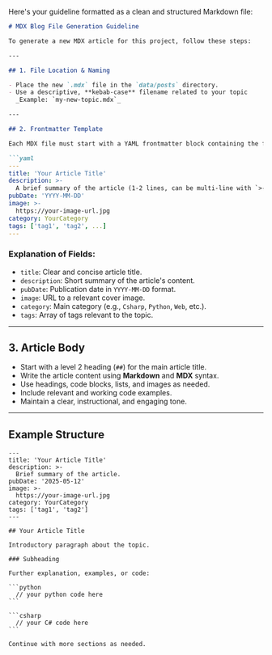 Here's your guideline formatted as a clean and structured Markdown file:

````md
# MDX Blog File Generation Guideline

To generate a new MDX article for this project, follow these steps:

---

## 1. File Location & Naming

- Place the new `.mdx` file in the `data/posts` directory.
- Use a descriptive, **kebab-case** filename related to your topic  
  _Example: `my-new-topic.mdx`_

---

## 2. Frontmatter Template

Each MDX file must start with a YAML frontmatter block containing the following fields:

```yaml
---
title: 'Your Article Title'
description: >-
  A brief summary of the article (1-2 lines, can be multi-line with `>-`).
pubDate: 'YYYY-MM-DD'
image: >-
  https://your-image-url.jpg
category: YourCategory
tags: ['tag1', 'tag2', ...]
---
````

### Explanation of Fields:

* `title`: Clear and concise article title.
* `description`: Short summary of the article's content.
* `pubDate`: Publication date in `YYYY-MM-DD` format.
* `image`: URL to a relevant cover image.
* `category`: Main category (e.g., `Csharp`, `Python`, `Web`, etc.).
* `tags`: Array of tags relevant to the topic.

---

## 3. Article Body

* Start with a level 2 heading (`##`) for the main article title.
* Write the article content using **Markdown** and **MDX** syntax.
* Use headings, code blocks, lists, and images as needed.
* Include relevant and working code examples.
* Maintain a clear, instructional, and engaging tone.

---

## Example Structure

````mdx
---
title: 'Your Article Title'
description: >-
  Brief summary of the article.
pubDate: '2025-05-12'
image: >-
  https://your-image-url.jpg
category: YourCategory
tags: ['tag1', 'tag2']
---

## Your Article Title

Introductory paragraph about the topic.

### Subheading

Further explanation, examples, or code:

```python   
  // your python code here
```

```csharp  
  // your C# code here
```

Continue with more sections as needed.
